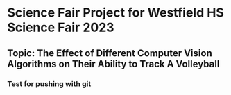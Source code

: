 # Science Fair Project for Westfield HS Science Fair 2023
## Topic: The Effect of Different Computer Vision Algorithms on Their Ability to Track A Volleyball
### Test for pushing with git